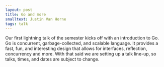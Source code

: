 ```yaml
---
layout: post
title: Go and more
smalltext: Justin Van Horne
tags: talk
---
```


Our first lightning talk of the semester kicks off with an introduction to Go.
Go is concurrent, garbage-collected, and scalable language. It provides a fast,
fun, and interesting design that allows for interfaces, reflection, concurrency
and more. With that said we are setting up a talk line-up, so talks, times, and
dates are subject to change.
